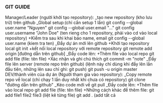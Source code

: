 ### GIT GUIDE


Manager/Leader (người khởi tạo repository):
_tạo new repository (kho lưu trữ) trên github
_Global setup:(chỉ cần setup 1 lần)
git config --global user.name "Nguyen"
git config --global user.email "..."
git config user.username "John Doe" (ten rieng cho 1 repository, phải vào cd vào local
repository)
+Kiểm tra sau khi khai báo name, email
git config --global user.name (kiem tra ten)
_Đẩy dự án mới lên github
+Khởi tạo repository local
git init
+kết nối local repository với remote repository
git remote add origin [đường dẫn trên github]
_Đẩy code lên:
+Thêm file vào local repo
git add file (file: tên file)
+Xác nhận và ghi chú thích
git commit -m "note"
_Đẩy file lên server (remote repo trên github)
(lệnh này chỉ dùng khi đẩy lên lần đầu tiên, những lên sau chỉ ghi: git push)
git push -u origin master
DEV/thành viên của dự án (Người tham gia vào repository):
_Copy remote repo về local (chỉ chạy 1 lần duy nhất khi chưa có repository)
git clone "đường dẫn trên github"
_Kéo code mới về
git pull
_Đẩy code lên:
+Thêm file vào local repo
git add file (file: tên file)
+Những cách khác để thêm file:
git add file1 file2 file3 (liệt kê từng file)
git add . (add tất cả